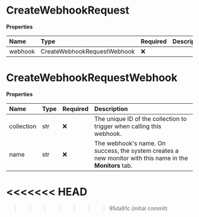 # CreateWebhookRequest

**Properties**

| Name    | Type                        | Required | Description |
| :------ | :-------------------------- | :------- | :---------- |
| webhook | CreateWebhookRequestWebhook | ❌       |             |

# CreateWebhookRequestWebhook

**Properties**

| Name       | Type | Required | Description                                                                                              |
| :--------- | :--- | :------- | :------------------------------------------------------------------------------------------------------- |
| collection | str  | ❌       | The unique ID of the collection to trigger when calling this webhook.                                    |
| name       | str  | ❌       | The webhook's name. On success, the system creates a new monitor with this name in the **Monitors** tab. |
<<<<<<< HEAD
=======

<!-- This file was generated by liblab | https://liblab.com/ -->
>>>>>>> 95da91c (initial commit)
